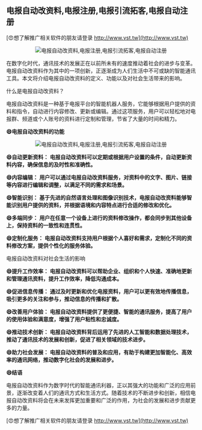 ## **电报自动改资料,电报注册,电报引流拓客,电报自动注册**

[😍想了解推广相关软件的朋友请登录 http://www.vst.tw](http://www.vst.tw)

 <center><img src="https://vst.tw/MP4/tuiguang/png/7.png" alt="电报自动改资料,电报注册,电报引流拓客,电报自动注册"></center>

在数字化时代，通讯技术的发展正在以前所未有的速度推动着社会的进步与变革。电报自动改资料作为其中的一项创新，正逐渐成为人们生活中不可或缺的智能通讯工具。本文将介绍电报自动改资料的定义、功能以及对社会生活带来的影响。

什么是电报自动改资料？

电报自动改资料是一种基于电报平台的智能机器人服务，它能够根据用户提供的资料和指令，自动进行内容修改、更新或编辑。通过这项服务，用户可以轻松地对电报群、频道或个人账号的资料进行定制和管理，节省了大量的时间和精力。

**😄电报自动改资料的功能**

 <center><img src="https://vst.tw/MP4/tuiguang/png/4.png" alt="电报自动改资料,电报注册,电报引流拓客,电报自动注册"></center>

**😄自动更新资料： 电报自动改资料可以定期或根据用户设置的条件，自动更新资料内容，确保信息的及时性和准确性。**

**😄内容编辑： 用户可以通过电报自动改资料服务，对资料中的文字、图片、链接等内容进行编辑和调整，以满足不同的需求和场景。**

**😄智能识别： 基于先进的自然语言处理和图像识别技术，电报自动改资料能够智能识别用户提供的资料，并根据语境和内容特点进行合适的修改和优化。**

**😄多端同步： 用户在任意一个设备上进行的资料修改操作，都会同步到其他设备上，保持资料的一致性和连贯性。**

**😄定制化服务： 电报自动改资料支持用户根据个人喜好和需求，定制化不同的资料修改方案，提供个性化的服务体验。**

电报自动改资料对社会生活的影响

**😄提升工作效率： 电报自动改资料可以帮助企业、组织和个人快速、准确地更新和管理通讯资料，提升工作效率，降低沟通成本。**

**😄促进信息传播： 通过及时更新和优化电报资料，用户可以更有效地传播信息，吸引更多的关注和参与，推动信息的传播和扩散。**

**😄改善用户体验： 电报自动改资料提供了更便捷、智能的通讯服务，提高了用户的使用体验和满意度，增强了用户粘性和忠诚度。**

**😄推动技术创新： 电报自动改资料背后运用了先进的人工智能和数据处理技术，推动了通讯技术的发展和创新，促进了相关领域的技术进步。**

**😄助力社会发展： 电报自动改资料的普及和应用，有助于构建更加智能化、高效率的通讯网络，推动数字化社会的发展和进步。**

**😄结语**

电报自动改资料作为数字时代的智能通讯利器，正以其强大的功能和广泛的应用前景，逐渐改变着人们的通讯方式和生活方式。随着技术的不断进步和创新，相信电报自动改资料将会在未来发挥更加重要和广泛的作用，为社会的发展和进步贡献更多的力量。

[😍想了解推广相关软件的朋友请登录 http://www.vst.tw](http://www.vst.tw)



